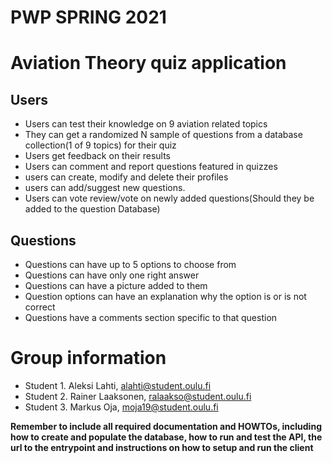 # PWP SPRING 2021
# Aviation Theory quiz application

## Users
* Users can test their knowledge on 9 aviation related topics 
* They can get a randomized N sample of questions from a database collection(1 of 9 topics) for their quiz
* Users get feedback on their results
* Users can comment and report questions featured in quizzes
* users can create, modify and delete their profiles
* users can add/suggest new questions.
* Users can vote review/vote on newly added questions(Should they be added to the question Database)

## Questions
* Questions can have up to 5 options to choose from
* Questions can have only one right answer
* Questions can have a picture added to them
* Question options can have an explanation why the option is or is not correct
* Questions have a comments section specific to that question

# Group information
* Student 1. Aleksi Lahti, alahti@student.oulu.fi
* Student 2. Rainer Laaksonen, ralaakso@student.oulu.fi
* Student 3. Markus Oja, moja19@student.oulu.fi

__Remember to include all required documentation and HOWTOs, including how to create and populate the database, how to run and test the API, the url to the entrypoint and instructions on how to setup and run the client__


